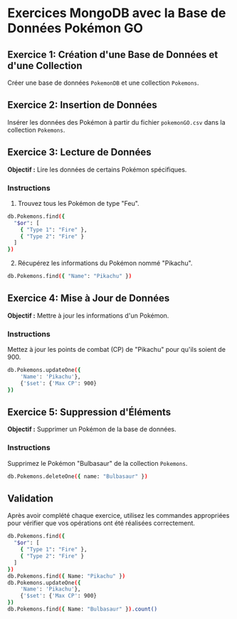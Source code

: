 # Exercices MongoDB avec la Base de Données Pokémon GO

## Exercice 1: Création d'une Base de Données et d'une Collection
Créer une base de données `PokemonDB` et une collection `Pokemons`.

## Exercice 2: Insertion de Données
Insérer les données des Pokémon à partir du fichier `pokemonGO.csv` dans la collection `Pokemons`.

## Exercice 3: Lecture de Données
**Objectif :** Lire les données de certains Pokémon spécifiques.

### Instructions
1. Trouvez tous les Pokémon de type "Feu".

```bash
db.Pokemons.find({
  "$or": [
    { "Type 1": "Fire" },
    { "Type 2": "Fire" }
  ]
})
```

2. Récupérez les informations du Pokémon nommé "Pikachu".

```bash
db.Pokemons.find({ "Name": "Pikachu" })
```

## Exercice 4: Mise à Jour de Données
**Objectif :** Mettre à jour les informations d'un Pokémon.

### Instructions
Mettez à jour les points de combat (CP) de "Pikachu" pour qu'ils soient de 900.

```bash
db.Pokemons.updateOne({
    'Name': 'Pikachu'},
    {'$set': {'Max CP': 900}
})
```

## Exercice 5: Suppression d'Éléments
**Objectif :** Supprimer un Pokémon de la base de données.

### Instructions
Supprimez le Pokémon "Bulbasaur" de la collection `Pokemons`.

```bash
db.Pokemons.deleteOne({ name: "Bulbasaur" })
```

## Validation
Après avoir complété chaque exercice, utilisez les commandes appropriées pour vérifier que vos opérations ont été réalisées correctement.

```bash
db.Pokemons.find({
  "$or": [
    { "Type 1": "Fire" },
    { "Type 2": "Fire" }
  ]
})
db.Pokemons.find({ Name: "Pikachu" })
db.Pokemons.updateOne({
    'Name': 'Pikachu'},
    {'$set': {'Max CP': 900}
})
db.Pokemons.find({ Name: "Bulbasaur" }).count()
```